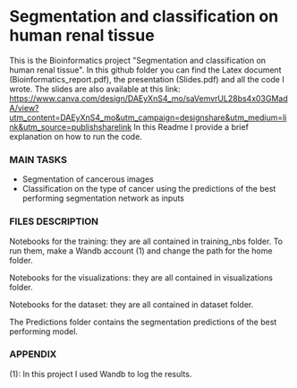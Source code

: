# Segmentation and classification on human renal tissue

This is the Bioinformatics project "Segmentation and classification on human renal tissue". In this github folder you can find the Latex document (Bioinformatics_report.pdf), the presentation (Slides.pdf) and all the code I wrote. The slides are also available at this link: https://www.canva.com/design/DAEyXnS4_mo/saVemvrUL28bs4x03GMadA/view?utm_content=DAEyXnS4_mo&utm_campaign=designshare&utm_medium=link&utm_source=publishsharelink
In this Readme I provide a brief explanation on how to run the code.

### MAIN TASKS

- Segmentation of cancerous images
- Classification on the type of cancer using the predictions of the best performing segmentation network as inputs


### FILES DESCRIPTION

Notebooks for the training: they are all contained in training_nbs folder. To run them, make a Wandb account (1) and change the path for the home folder.

Notebooks for the visualizations: they are all contained in visualizations folder.

Notebooks for the dataset: they are all contained in dataset folder.

The Predictions folder contains the segmentation predictions of the best performing model.


### APPENDIX

(1): In this project I used Wandb to log the results.
